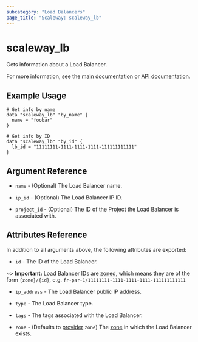 ```yaml
---
subcategory: "Load Balancers"
page_title: "Scaleway: scaleway_lb"
---
```


# scaleway_lb

Gets information about a Load Balancer.

For more information, see the [main documentation](https://www.scaleway.com/en/docs/network/load-balancer/concepts/#load-balancers) or [API documentation](https://www.scaleway.com/en/developers/api/load-balancer/zoned-api/#path-load-balancer-list-load-balancers).

## Example Usage

```hcl
# Get info by name
data "scaleway_lb" "by_name" {
  name = "foobar"
}

# Get info by ID
data "scaleway_lb" "by_id" {
  lb_id = "11111111-1111-1111-1111-111111111111"
}
```

## Argument Reference

- `name` - (Optional) The Load Balancer name.

- `ip_id` - (Optional) The Load Balancer IP ID.

- `project_id` - (Optional) The ID of the Project the Load Balancer is associated with.

## Attributes Reference

In addition to all arguments above, the following attributes are exported:

- `id` - The ID of the Load Balancer.

~> **Important:** Load Balancer IDs are [zoned](../guides/regions_and_zones.md#resource-ids), which means they are of the form `{zone}/{id}`, e.g. `fr-par-1/11111111-1111-1111-1111-111111111111`

- `ip_address` - The Load Balancer public IP address.

- `type` - The Load Balancer type.

- `tags` - The tags associated with the Load Balancer.

- `zone` -  (Defaults to [provider](../index.md#zone) `zone`) The [zone](../guides/regions_and_zones.md#zones) in which the Load Balancer exists.